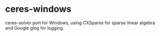 ceres-windows
=============

ceres-solver port for Windows, using CXSparse for sparse linear algebra and Google glog for logging.
